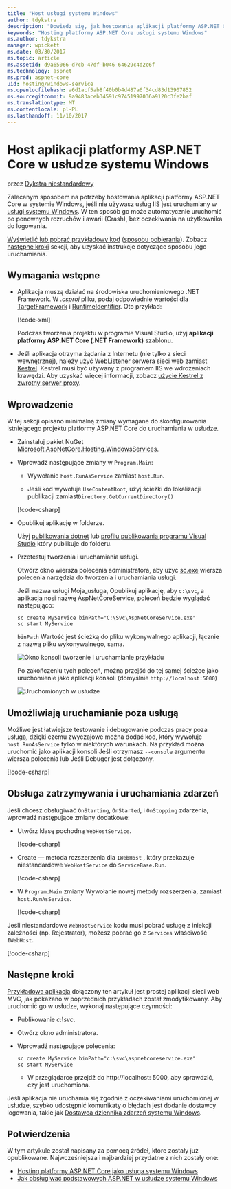 ```yaml
---
title: "Host usługi systemu Windows"
author: tdykstra
description: "Dowiedz się, jak hostowanie aplikacji platformy ASP.NET Core w usłudze systemu Windows."
keywords: "Hosting platformy ASP.NET Core usługi systemu Windows"
ms.author: tdykstra
manager: wpickett
ms.date: 03/30/2017
ms.topic: article
ms.assetid: d9a65066-d7cb-47df-b046-64629c4d2c6f
ms.technology: aspnet
ms.prod: aspnet-core
uid: hosting/windows-service
ms.openlocfilehash: a6d1acf5ab8f40b0b4d487a6f34cd83d13907852
ms.sourcegitcommit: 9a9483aceb34591c97451997036a9120c3fe2baf
ms.translationtype: MT
ms.contentlocale: pl-PL
ms.lasthandoff: 11/10/2017
---
```

# <a name="host-an-aspnet-core-app-in-a-windows-service"></a>Host aplikacji platformy ASP.NET Core w usłudze systemu Windows

przez [Dykstra niestandardowy](https://github.com/tdykstra)

Zalecanym sposobem na potrzeby hostowania aplikacji platformy ASP.NET Core w systemie Windows, jeśli nie używasz usług IIS jest uruchamiany w [usługi systemu Windows](https://docs.microsoft.com/dotnet/framework/windows-services/introduction-to-windows-service-applications). W ten sposób go może automatycznie uruchomić po ponownych rozruchów i awarii (Crash), bez oczekiwania na użytkownika do logowania.

[Wyświetlić lub pobrać przykładowy kod](https://github.com/aspnet/Docs/tree/master/aspnetcore/hosting/windows-service/sample) ([sposobu pobierania](xref:tutorials/index#how-to-download-a-sample)). Zobacz [następne kroki](#next-steps) sekcji, aby uzyskać instrukcje dotyczące sposobu jego uruchamiania.

## <a name="prerequisites"></a>Wymagania wstępne

* Aplikacja muszą działać na środowiska uruchomieniowego .NET Framework.  W *.csproj* pliku, podaj odpowiednie wartości dla [TargetFramework](https://docs.microsoft.com/nuget/schema/target-frameworks) i [RuntimeIdentifier](https://docs.microsoft.com/dotnet/articles/core/rid-catalog). Oto przykład:

  [!code-xml[](windows-service/sample/AspNetCoreService.csproj?range=3-6)]

  Podczas tworzenia projektu w programie Visual Studio, użyj **aplikacji platformy ASP.NET Core (.NET Framework)** szablonu.

* Jeśli aplikacja otrzyma żądania z Internetu (nie tylko z sieci wewnętrznej), należy użyć [WebListener](xref:fundamentals/servers/weblistener) serwera sieci web zamiast [Kestrel](xref:fundamentals/servers/kestrel).  Kestrel musi być używany z programem IIS we wdrożeniach krawędzi.  Aby uzyskać więcej informacji, zobacz [użycie Kestrel z zwrotny serwer proxy](xref:fundamentals/servers/kestrel#when-to-use-kestrel-with-a-reverse-proxy).

## <a name="getting-started"></a>Wprowadzenie

W tej sekcji opisano minimalną zmiany wymagane do skonfigurowania istniejącego projektu platformy ASP.NET Core do uruchamiania w usłudze.

* Zainstaluj pakiet NuGet [Microsoft.AspNetCore.Hosting.WindowsServices](https://www.nuget.org/packages/Microsoft.AspNetCore.Hosting.WindowsServices/).

* Wprowadź następujące zmiany w `Program.Main`:
  
  * Wywołanie `host.RunAsService` zamiast `host.Run`.
  
  * Jeśli kod wywołuje `UseContentRoot`, użyj ścieżki do lokalizacji publikacji zamiast`Directory.GetCurrentDirectory()` 
  
  [!code-csharp[](windows-service/sample/Program.cs?name=ServiceOnly&highlight=3-4,8,14)]

* Opublikuj aplikację w folderze.

  Użyj [publikowania dotnet](https://docs.microsoft.com/dotnet/articles/core/tools/dotnet-publish) lub [profilu publikowania programu Visual Studio](xref:publishing/web-publishing-vs) który publikuje do folderu.

* Przetestuj tworzenia i uruchamiania usługi.

  Otwórz okno wiersza polecenia administratora, aby użyć [sc.exe](https://technet.microsoft.com/library/bb490995) wiersza polecenia narzędzia do tworzenia i uruchamiania usługi.  
  
  Jeśli nazwa usługi Moja_usługa, Opublikuj aplikację, aby `c:\svc`, a aplikacja nosi nazwę AspNetCoreService, poleceń będzie wyglądać następująco:

  ```console
  sc create MyService binPath="C:\Svc\AspNetCoreService.exe"
  sc start MyService
  ```
  `binPath` Wartość jest ścieżką do pliku wykonywalnego aplikacji, łącznie z nazwą pliku wykonywalnego, sama.

  ![Okno konsoli tworzenie i uruchamianie przykładu](windows-service/_static/create-start.png)

  Po zakończeniu tych poleceń, można przejść do tej samej ścieżce jako uruchomienie jako aplikacji konsoli (domyślnie `http://localhost:5000`)

  ![Uruchomionych w usłudze](windows-service/_static/running-in-service.png)


## <a name="provide-a-way-to-run-outside-of-a-service"></a>Umożliwiają uruchamianie poza usługą

Możliwe jest łatwiejsze testowanie i debugowanie podczas pracy poza usługą, dzięki czemu zwyczajowe można dodać kod, który wywołuje `host.RunAsService` tylko w niektórych warunkach.  Na przykład można uruchomić jako aplikacji konsoli Jeśli otrzymasz `--console` argumentu wiersza polecenia lub Jeśli Debuger jest dołączony.

[!code-csharp[](windows-service/sample/Program.cs?name=ServiceOrConsole)]

## <a name="handle-stopping-and-starting-events"></a>Obsługa zatrzymywania i uruchamiania zdarzeń

Jeśli chcesz obsługiwać `OnStarting`, `OnStarted`, i `OnStopping` zdarzenia, wprowadź następujące zmiany dodatkowe:

* Utwórz klasę pochodną `WebHostService`.

  [!code-csharp[](windows-service/sample/CustomWebHostService.cs?name=NoLogging)]

* Create — metoda rozszerzenia dla `IWebHost` , który przekazuje niestandardowe `WebHostService` do `ServiceBase.Run`.

  [!code-csharp[](windows-service/sample/WebHostServiceExtensions.cs?name=ExtensionsClass)]

* W `Program.Main` zmiany Wywołanie nowej metody rozszerzenia, zamiast `host.RunAsService`.

  [!code-csharp[](windows-service/sample/Program.cs?name=HandleStopStart&highlight=26)]

Jeśli niestandardowe `WebHostService` kodu musi pobrać usługę z iniekcji zależności (np. Rejestrator), możesz pobrać go z `Services` właściwość `IWebHost`.

[!code-csharp[](windows-service/sample/CustomWebHostService.cs?name=Logging&highlight=7)]

## <a name="next-steps"></a>Następne kroki

[Przykładowa aplikacja](https://github.com/aspnet/Docs/tree/master/aspnetcore/hosting/windows-service/sample) dołączony ten artykuł jest prostej aplikacji sieci web MVC, jak pokazano w poprzednich przykładach został zmodyfikowany.  Aby uruchomić go w usłudze, wykonaj następujące czynności:

* Publikowanie *c:\svc*.

* Otwórz okno administratora.

* Wprowadź następujące polecenia:

  ```console
  sc create MyService binPath="c:\svc\aspnetcoreservice.exe"
  sc start MyService
  ```

  * W przeglądarce przejdź do http://localhost: 5000, aby sprawdzić, czy jest uruchomiona.

Jeśli aplikacja nie uruchamia się zgodnie z oczekiwaniami uruchomionej w usłudze, szybko udostępnić komunikaty o błędach jest dodanie dostawcy logowania, takie jak [Dostawca dziennika zdarzeń systemu Windows](xref:fundamentals/logging/index#eventlog).

## <a name="acknowledgments"></a>Potwierdzenia

W tym artykule został napisany za pomocą źródeł, które zostały już opublikowane. Najwcześniejsza i najbardziej przydatne z nich zostały one:

* [Hosting platformy ASP.NET Core jako usługa systemu Windows](https://stackoverflow.com/questions/37346383/hosting-asp-net-core-as-windows-service/37464074)
* [Jak obsługiwać podstawowych ASP.NET w usłudze systemu Windows](https://dotnetthoughts.net/how-to-host-your-aspnet-core-in-a-windows-service/)
